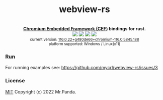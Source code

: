 <!--lint disable no-literal-urls-->
<div align="center">
  <h1>webview-rs</h1>
</div>
<br/>
<div align="center">
  <strong>
      <a href="https://github.com/chromiumembedded/cef">Chromium Embedded Framework (CEF)</a>
       bindings for rust.</strong>
</div>
<div align="center">
  <img src="https://img.shields.io/github/actions/workflow/status/mycrl/webview-rs/release.yml?branch=main"/>
  <img src="https://img.shields.io/github/license/mycrl/webview-rs"/>
  <img src="https://img.shields.io/github/issues/mycrl/webview-rs"/>
  <img src="https://img.shields.io/github/stars/mycrl/webview-rs"/>
</div>
<div align="center">
  <sup>
    current version: 
    <a href="https://cef-builds.spotifycdn.com/index.html#windows64:116.0.22%2Bg480de66%2Bchromium-116.0.5845.188">116.0.22+g480de66+chromium-116.0.5845.188</a>
  </sup>
  </br>
  <sup>platform supported: Windows / Linux(x11)</sup>
</div>

### Run

For running examples see: https://github.com/mycrl/webview-rs/issues/3

### License
[MIT](./LICENSE) Copyright (c) 2022 Mr.Panda.
